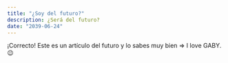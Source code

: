 ```yaml
---
title: "¿Soy del futuro?"
description: ¿Será del futuro?
date: "2039-06-24"
---
```


¡Correcto! Este es un artículo del futuro y lo sabes muy bien => I love GABY. 😉
